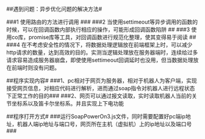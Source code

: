 ##遇到问题：异步优化问题的解决方法#

###1 使用路由的方法进行调用 ###
###2 当使用settimeout等异步调用的函数的时候，可以在回调函数内部执行相应的操作，可能形成回调函数陷阱 ##
###3 使用co库，promise库等工具，对回调函数进行规范化整理，使其变得易于阅读 ##
###4 在不考虑安全性的情况下，将数据处理逻辑放在前端框架上时，可以减少http请求的数量，达到高效的目的。实测当逻辑处理放在服务器端时，连续给过多请求容易造成服务器崩盘，即使使用settimeout回调延时也没用，但当数据处理放在前端时则没有问题。

##程序实现内容#
###1、pc相对于网页为服务器，相对于机器人为客户端，实现接受网页信息，对相应代码进行解析，进而通过soap指令对机器人进行远程状态下正常工作的目的###
###2、网页可以通过报文读取，实时读取机器人当前的关节坐标系以及笛卡尔坐标系。并且实现上下电功能


##程序打开方式#
###运行SoapPowerOn3.js文件，同时需要配置好pc端ip地址，机器人端ip地址与端口号，网页所在主机（虚拟机）上的ip地址以及端口号###
